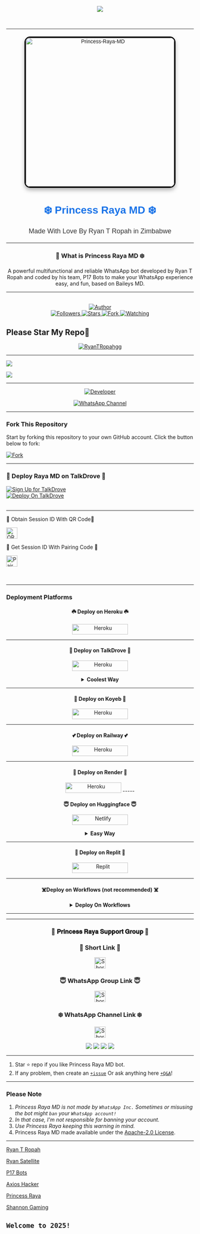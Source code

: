<p align="center">
    <img src="https://readme-typing-svg.demolab.com/?lines=Princess%20Raya%20%20MD&font=Fira%20Code&center=true&width=440&height=45&color=6495ED&vCenter=true&pause=1000&size=22" />
</p>
<br>



---



<div align="center" style="margin: 20px; font-family: Arial, sans-serif;">
    <a href="" style="text-decoration: none;">
        <img 
            alt="Princess-Raya-MD" 
            width="400" 
            height="400" 
            src="https://files.catbox.moe/f6tph9.jpg" 
            style="border: 3px solid #000; border-radius: 15px; box-shadow: 0 6px 12px rgba(0, 0, 0, 0.3); transition: transform 0.3s ease, box-shadow 0.3s ease;"
            onmouseover="this.style.transform='scale(1.05)'; this.style.boxShadow='0 8px 16px rgba(0, 0, 0, 0.4)';"
            onmouseout="this.style.transform='scale(1)'; this.style.boxShadow='0 6px 12px rgba(0, 0, 0, 0.3)';"
        >
    </a>
    <h1 align="center" style="font-family: 'Arial', sans-serif; color: #1a73e8;">❄️ Princess Raya MD ❄️</h1>
    <p style="margin-top: 10px; font-size: 18px; color: #333;">Made With Love By Ryan T Ropah in Zimbabwe</p>
</div>

---

<div align="center">

###  💙 What is Princess Raya MD ❄️

A powerful multifunctional and reliable WhatsApp bot developed by Ryan T Ropah and coded by his team, P17 Bots to make your WhatsApp experience easy, and fun, based on Baileys MD.
</div>

---
   
<br>

<div align="center">
    <a href="https://github.com/RyanTRopah/Princess-Raya-MD">
        <img title="Author" src="https://img.shields.io/badge/Princess%20Raya%20MD-black?style=for-the-badge&logo=github">
    </a>
    <br>
    <a href="https://github.com/RyanTRopah?tab=followers">
        <img title="Followers" src="https://img.shields.io/github/followers/RyanTRopah?label=Followers&style=social">
    </a>
    <a href="https://github.com/RyanTRopah/Princess-Raya-MD/stargazers/">
        <img title="Stars" src="https://img.shields.io/github/stars/RyanTRopah/Princess-Raya-MD?style=social">
    </a>
    <a href="https://github.com/RyanTRopah/Princess-Raya-MD/network/members">
        <img title="Fork" src="https://img.shields.io/github/forks/RyanTRopah/Princess-Raya-MD?style=social">
    </a>
    <a href="https://github.com/RyanTRopah/Princess-Raya-MD/watchers">
        <img title="Watching" src="https://img.shields.io/github/watchers/RyanTRopah/Princess-Raya-MD?label=Watching&style=social">
    </a>
</div>


Please Star My Repo🌟
---

<p align="center">
  <a href="https://github.com/RyanTRopah">
    <img src="http://readme-typing-svg.herokuapp.com?color=blue&center=true&vCenter=true&multiline=false&lines=Princess+Raya+MD+By+Ryan+T+Ropah" alt="RyanTRopahgg">
  </a>
</p>

--- 

<a><img src='https://files.catbox.moe/72czl1.jpg'/></a>

<a><img src='https://files.catbox.moe/b2hysw.jpg'/></a>

***

<p align="center">
  <a href="https://github.com/RyanTRopah"><img title="Developer" src="https://img.shields.io/badge/Author-Ryan%20T%20Ropah-397604.svg?style=for-the-badge&logo=github" /></a>
</p>

<div align="center">
  
[![WhatsApp Channel](https://img.shields.io/badge/Join-WhatsApp%20Channel-FF00F8?style=for-the-badge&logo=whatsapp)](https://whatsapp.com/channel/0029VagJ4OO47Xe3W0pXEa31)
</div>

***

### Fork This Repository

Start by forking this repository to your own GitHub account. Click the button below to fork:

  <a href="https://github.com/RyanTRopah/Princess-Raya-MD/fork"><img title="Fork" src="https://img.shields.io/badge/Fork-Princess-Raya-MDh?color=blue&style=for-the-badge&logo=stackshare"></a>

  ---
  
### 🌸  Deploy Raya MD on TalkDrove 🌸
[![Sign Up for TalkDrove](https://img.shields.io/badge/HOST.TALK-DROVE-blue?style=for-the-badge&logo=drove)](https://host.talkdrove.com/auth/signup?ref=88)
<br>
[![Deploy On TalkDrove](https://img.shields.io/badge/HOST.TALK-DROVE-blue?style=for-the-badge&logo=drove)](https://host.talkdrove.com/share-bot/88)
<br>
    <br>

---

<div align="left">
    
 🌱 Obtain Session ID With QR Code🌱
   
<a href="https://cutt.ly/raya-sessions">
        <img height="30" title="QR" src="https://img.shields.io/badge/QR-purple?style=for-the-badge&logo=render&logoColor=white">
    </a>
</div>


<div align="left">
    
  🌱 Get Session ID With Pairing Code  🌱
   
<a href="https://cutt.ly/raya-sessions">
        <img height="30" title="Pair" src="https://img.shields.io/badge/Pair-purple?style=for-the-badge&logo=render&logoColor=white">
    </a>
</div>
<br>

<br>


---
    
### Deployment Platforms


<h4 align="center">☘️ Deploy on Heroku ☘️</h4>
<p style="text-align: center; font-size: 1.2em;">


<p align="center">
<a href='https://dashboard.heroku.com/new?template=https://github.com/RyanTRopah/Princess-Raya-MD/tree/main' target="_blank"><img alt='Heroku' src='https://img.shields.io/badge/-heroku ‎ deploy-FF004D?style=for-the-badge&logo=heroku&logoColor=white'/< width=150 height=28/p></a>

----------

<h4 align="center">🌸 Deploy on TalkDrove 🌸</h4>
<p style="text-align: center; font-size: 1.2em;">
  
<p align="center">
<a href='https://talkdrove.com/share-bot/88' target="_blank"><img alt='Heroku' src='https://img.shields.io/badge/-TalkDrove ‎Deploy-6971FF?style=for-the-badge&logo=Github&logoColor=white'/< width=150 height=28/p></a>
  
<details>
  
<b><strong><summary align="center" style="color: Yello;">Coolest Way</summary></strong></b>
<p style="text-align: center; font-size: 1.2em;">
 

<h3 align="center">🌸 Deploy Raya MD on TalkDrove 🌸</h3>
<h6 align-"center">
Create Account Here:

https://host.talkdrove.com/auth/signup?ref=88

Then Login
Claim 10 coins in wallet section
Locate where to deploy your bot
You will see a dashboard of bots listed 


Click next, next
Until you see Princess Raya MD
Then click on it

You must fill in the details


Session ID here:

https://cutt.ly/raya-sessions

After you're done filling in
Click deploy button 

If you can't see any deploy button, switch the website to dark mode 

It will show

That's all bot connected

`Ryan T Ropah`</h6>
</details>

--------------


<h4 align="center">🌟 Deploy on Koyeb 🌟</h4>
<p style="text-align: center; font-size: 1.2em;">


<p align="center">
<a href='https://app.koyeb.com/services/deploy?type=git&repository=RyanTRopah/Princess-Raya-MD&ports=3000&env[PREFIX]=.&env[SESSION_ID]=&env[ALWAYS_ONLINE]=false&env[MODE]=public&env[AUTO_STATUS_MSG]=Seen%20status%20by%20Princess-Raya-MD&env[AUTO_STATUS_REPLY]=false&env[AUTO_STATUS_SEEN]=true&env[AUTO_TYPING]=false&env[ANTI_LINK]=true&env[AUTO_REACT]=false&env[READ_MESSAGE]=false' target="_blank"><img alt='Heroku' src='https://img.shields.io/badge/-koyeb ‎ deploy-FF009D?style=for-the-badge&logo=koyeb&logoColor=white'/< width=150 height=28/p></a>

-----
<h4 align="center">💕 Deploy on Railway 💕</h4>
<p style="text-align: center; font-size: 1.2em;">

<p align="center">
<a href='https://railway.app/new' target="_blank"><img alt='Heroku' src='https://img.shields.io/badge/-railway deploy-FF8700?style=for-the-badge&logo=railway&logoColor=white'/< width=150 height=28/p></a>

-----

<h4 align="center">🌺 Deploy on Render 🌺</h4>
<p style="text-align: center; font-size: 1.2em;">
  
<p align="center">
<a href='https://dashboard.render.com/web/new' target="_blank"><img alt='Heroku' src='https://img.shields.io/badge/-Render deploy-black?style=for-the-badge&logo=render&logoColot=white'/< width=150 height=28/p></a>
-----

<h4 align="center">😇 Deploy on Huggingface 😇</h4>
<p style="text-align: center; font-size: 1.2em;">
  
<p align="center">
<a href='https://app.netlify.com/' target="_blank"><img alt='Netlify' src='https://img.shields.io/badge/-Netlify Deploy-CC00FF?style=for-the-badge&logo=huggingface&logoColor=white'/< width=150 height=28/p></a> </a>

<details>
  
<b><strong><summary align="center" style="color: Yello;">Easy Way</summary></strong></b>
<p style="text-align: center; font-size: 1.2em;">
 

<h3 align="center">Deploying Raya on Huggingface</h3>
<h6 align-"center">
❄️ Deploy Princess Raya on Huggingface Free 24/7 ❄️

`Specs :`
- v2 CPU
- 16GB RAM

> `Steps to deploy`

`Step 1`
1. Go to huggingface.co/join and create an account and verify your email too.

`Step 2`
1. Go to https://huggingface.co/spaces/RyanTRopah/Princess-Raya-MD

2. Tap on three dots
3. Tap on duplicate space

`Step 3`
1. Fill your details, e.g., Session ID, Bot Name, owner number etc...

2. Tap on duplicate space shown below

```After that wait 10 seconds & your have deployed it successfuly  for free 24/7```

> THANKS PIKABOTZ🎐

By Ryan</h6>

</details>

--------------


<h4 align="center">💮 Deploy on Replit 💮</h4>
<p style="text-align: center; font-size: 1.2em;">

<p align="center">
<a href='https://replit.com/~' target="_blank"><img alt='Replit' src='https://img.shields.io/badge/-Replit Deploy-1976D2?style=for-the-badge&logo=replit&logoColor=white'/< width=150 height=28/p></a> </a>

 --------
 <h4 align="center">☠️Deploy on Workflows (not recommended) ☠️</h4>
<p style="text-align: center; font-size: 1.2em;">


<details>

<b><strong><summary align="center" style="color: Yello;">Deploy On Workflows</summary></strong></b>
<p style="text-align: center; font-size: 1.2em;">
 
<h8>Copy the workflows codes and then fork the repo edit config add session id then save and now click on repo action tag then click on start new workflow then paste workflow codes name them deploy and save the file</h8>
<h3 align-"center">Important</h3>
<h6 align-"center">Attention! We do not take responsibility if your github account is suspended through this Deploy method, I advise you not to use this workflow deploy method in the latest github accounts, github accounts created a year or more ago have not received the risk of suspension so far, this works It will only be done for 6 hours, you need to update the code to reactivate it.</h6>

```
name: Node.js CI

on:
  push:
    branches:
      - main
  pull_request:
    branches:
      - main

jobs:
  build:

    runs-on: ubuntu-latest

    strategy:
      matrix:
        node-version: [20.x]

    steps:
    - name: Checkout repository
      uses: actions/checkout@v3

    - name: Set up Node.js
      uses: actions/setup-node@v3
      with:
        node-version: ${{ matrix.node-version }}

    - name: Install dependencies
      run: npm install

    - name: Start application
      run: npm start
```
</details> 

***




---

<div align="center">
    
### 💞 𝐏𝐫𝐢𝐧𝐜𝐞𝐬𝐬 𝐑𝐚𝐲𝐚 𝐒𝐮𝐩𝐩𝐨𝐫𝐭 𝐆𝐫𝐨𝐮𝐩 💞

</div>

<div align="center">
    
### 💖 Short Link 💖


<p align="center">
    <a href="https://cutt.ly/princessrayasupport">
        <img height="30" title="Short Link" src="https://img.shields.io/badge/Long%20Link-25D366?style=for-the-badge&logo=whatsapp&logoColor=white">
    </a>
</p>

</div>



<div align="center">
    
### 😇 WhatsApp Group Link 😇


<p align="center">
    <a href="https://chat.whatsapp.com/LAvOSYysy2rByLwvB0pgmd">
        <img height="30" title="Short Link" src="https://img.shields.io/badge/Long%20Link-25D366?style=for-the-badge&logo=whatsapp&logoColor=white">
    </a>
</p>

</div>

<div align="center">
    
### ❄️ WhatsApp Channel Link ❄️


<p align="center">
    <a href="https://whatsapp.com/channel/0029VagJ4OO47Xe3W0pXEa31">
        <img height="30" title="Short Link" src="https://img.shields.io/badge/Long%20Link-25D366?style=for-the-badge&logo=whatsapp&logoColor=white">
    </a>
</p>

</div>


<div align="center">
    <a><img src='https://files.catbox.moe/9t74nx.jpg'/></a>
    <a><img src='https://files.catbox.moe/grf1oy.jpg'/></a>
    <a><img src='https://files.catbox.moe/ouupvx.jpg'/></a>
    <a><img src='https://files.catbox.moe/yp6djm.jpg'/></a>
</div>

---

1. Star ⭐ repo if you like Princess Raya MD bot.
2. If any problem, then create an [`+issue`](https://github.com/RyanTRopah/Princess-Raya-MD/issues/new) Or ask anything here [`+Q&A`](https://github.com/RyanTRopah/Princess-Raya-MD/discussions/new?category=q-a)!

---
### Please Note

1. *Princess Raya MD is not made by `WhatsApp Inc.` Sometimes or misusing the bot might `ban` your `WhatsApp account!`*
2. *In that case, I'm not responsible for banning your account.*
3. *Use Princess Raya keeping this warning in mind.*
4. Princess Raya MD made available under the [Apache-2.0 License](https://github.com/RyanTRopah/Princess-Raya-MD/blob/main/LICENCE).


---


 [Ryan T Ropah](https://github.com/RyanTRopah)

 [Ryan Satellite](https://github.com/RyanSatellite)

 [P17 Bots](https://github.com/P17Bots)

 [Axios Hacker](https://whatsapp.com/channel/0029VaxZtQy5Ejxw1iO0TG1p)

 [Princess Raya](https://www.youtube.com/@princessraya17)

 [Shannon Gaming](https://https://www.youtube.com/@ShannonGaming)

`Welcome to 2025!`
---
